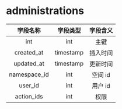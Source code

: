 # administrations

| 字段名称 | 字段类型 | 字段含义 |
| :-----: | :-----: | :-----: 
| int | int | 主键 |
| created_at | timestamp | 插入时间 |
| updated_at | timestamp | 更新时间 |
| namespace_id | int | 空间 id |
| user_id | int | 用户 id |
| action_ids | int | 权限 |
